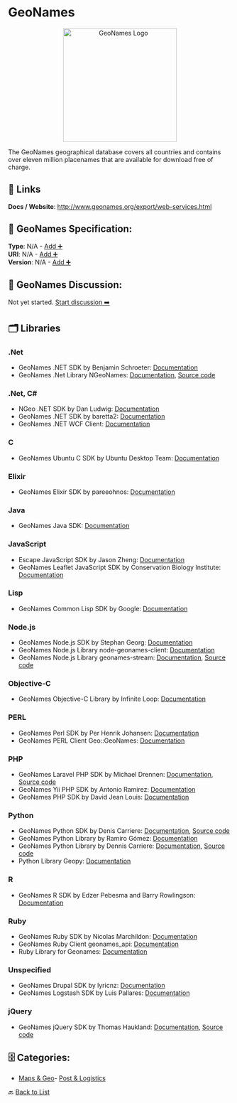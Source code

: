 # GeoNames
<p align="center">
    <img width="256" src="https://raw.githubusercontent.com/apis-list/apis-list/main/apis/geonames/logo_256x256.png" alt="GeoNames Logo"/>
</p>
The GeoNames geographical database covers all countries and contains over eleven million placenames that are available for download free of charge.

##  🔗 Links
**Docs / Website**: http://www.geonames.org/export/web-services.html

## 🧬 GeoNames Specification:
**Type**: N/A - [Add ➕](https://github.com/apis-list/apis-list/edit/main/apis.yaml#L7476)  
**URI**: N/A - [Add ➕](https://github.com/apis-list/apis-list/edit/main/apis.yaml#L7476)  
**Version**: N/A - [Add ➕](https://github.com/apis-list/apis-list/edit/main/apis.yaml#L7476)

## 💬 GeoNames Discussion:
Not yet started. [Start discussion ➡️](https://github.com/apis-list/apis-list/discussions/new)

## 🗂️ Libraries
### .Net
- GeoNames .NET SDK by Benjamin Schroeter: [Documentation](http://geonamesdotorgdotnet.codeplex.com/)
- GeoNames .Net Library NGeoNames: [Documentation](https://github.com/RobThree/NGeoNames), [Source code](https://www.nuget.org/packages/NGeoNames/)
### .Net, C#
- NGeo .NET SDK by Dan Ludwig: [Documentation](https://github.com/danludwig/NGeo)
- GeoNames .NET SDK by baretta2: [Documentation](https://www.codeproject.com/Articles/30627/GeoNames-NET-WCF-Client)
- GeoNames .NET WCF Client: [Documentation](http://www.codeproject.com/Articles/30627/GeoNames-NET-WCF-Client)
### C
- GeoNames Ubuntu C SDK by Ubuntu Desktop Team: [Documentation](https://packages.ubuntu.com/bionic/geoclue-geonames)
### Elixir
- GeoNames Elixir SDK by pareeohnos: [Documentation](https://github.com/pareeohnos/geonames-elixir)
### Java
- GeoNames Java SDK: [Documentation](http://www.geonames.org/source-code/)
### JavaScript
- Escape JavaScript SDK by Jason Zheng: [Documentation](https://github.com/JasonZheng20/Escape)
- GeoNames Leaflet JavaScript SDK by Conservation Biology Institute: [Documentation](https://github.com/consbio/Leaflet.Geonames)
### Lisp
- GeoNames Common Lisp SDK by Google: [Documentation](https://code.google.com/archive/p/cl-geonames/)
### Node.js
- GeoNames Node.js SDK by Stephan Georg: [Documentation](https://github.com/StephanGeorg/geocoder-geonames)
- GeoNames Node.js Library node-geonames-client: [Documentation](https://www.npmjs.com/package/node-geonames-client)
- GeoNames Node.js Library geonames-stream: [Documentation](https://github.com/geopipes/geonames-stream), [Source code](https://www.npmjs.com/package/geonames-stream)
### Objective-C
- GeoNames Objective-C Library by Infinite Loop: [Documentation](http://www.infinite-loop.dk/developer/ilgeonames/)
### PERL
- GeoNames Perl SDK by Per Henrik Johansen: [Documentation](http://search.cpan.org/~nicomen/Geo-GeoNames/lib/Geo/GeoNames.pm)
- GeoNames PERL Client Geo::GeoNames: [Documentation](http://search.cpan.org/~perhenrik/Geo-GeoNames/lib/Geo/GeoNames.pm)
### PHP
- GeoNames Laravel PHP SDK by Michael Drennen: [Documentation](https://packagist.org/packages/michaeldrennen/geonames), [Source code](https://github.com/michaeldrennen/geonames)
- GeoNames Yii PHP SDK by Antonio Ramirez: [Documentation](http://www.yiiframework.com/extension/egeonameservice/)
- GeoNames PHP SDK by David Jean Louis: [Documentation](http://pear.php.net/package/Services_GeoNames)
### Python
- GeoNames Python SDK by Denis Carriere: [Documentation](http://geocoder.readthedocs.io/providers/GeoNames.html), [Source code](https://github.com/DenisCarriere/geocoder)
- GeoNames Python Library by Ramiro Gómez: [Documentation](https://github.com/yaph/geonamescache)
- GeoNames Python Library by Dennis Carriere: [Documentation](https://pypi.python.org/pypi/geonames), [Source code](https://pypi.python.org/pypi/geonames/0.1.2)
- Python Library Geopy: [Documentation](https://github.com/geopy/geopy)
### R
- GeoNames R SDK by Edzer Pebesma and Barry Rowlingson: [Documentation](http://geonames.r-forge.r-project.org/)
### Ruby
- GeoNames Ruby SDK by Nicolas Marchildon: [Documentation](https://github.com/elecnix/ruby-geonames)
- GeoNames Ruby Client geonames_api: [Documentation](https://github.com/buytruckload/geonames_api)
- Ruby Library for Geonames: [Documentation](http://www.tbcn.ca/ruby_geonames)
### Unspecified
- GeoNames Drupal SDK by lyricnz: [Documentation](https://www.drupal.org/project/geonames)
- GeoNames Logstash SDK by Luis Pallares: [Documentation](https://github.com/panchicore/es-geonames/tree/master/logstash)
### jQuery
- GeoNames jQuery SDK by Thomas Haukland: [Documentation](http://tompi.github.io/jeoquery/), [Source code](https://github.com/tompi/jeoquery)


## 🗄️ Categories:
- [Maps & Geo](https://github.com/apis-list/apis-list#maps--geo-)- [Post & Logistics](https://github.com/apis-list/apis-list#post--logistics-)

🔙  [Back to List](https://github.com/apis-list/apis-list)
